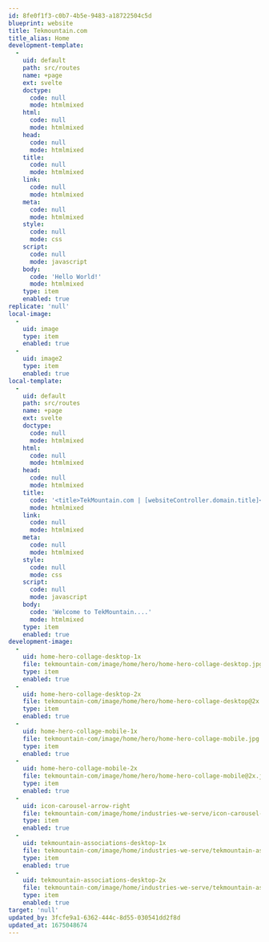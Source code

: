 ```yaml
---
id: 8fe0f1f3-c0b7-4b5e-9483-a18722504c5d
blueprint: website
title: Tekmountain.com
title_alias: Home
development-template:
  -
    uid: default
    path: src/routes
    name: +page
    ext: svelte
    doctype:
      code: null
      mode: htmlmixed
    html:
      code: null
      mode: htmlmixed
    head:
      code: null
      mode: htmlmixed
    title:
      code: null
      mode: htmlmixed
    link:
      code: null
      mode: htmlmixed
    meta:
      code: null
      mode: htmlmixed
    style:
      code: null
      mode: css
    script:
      code: null
      mode: javascript
    body:
      code: 'Hello World!'
      mode: htmlmixed
    type: item
    enabled: true
replicate: 'null'
local-image:
  -
    uid: image
    type: item
    enabled: true
  -
    uid: image2
    type: item
    enabled: true
local-template:
  -
    uid: default
    path: src/routes
    name: +page
    ext: svelte
    doctype:
      code: null
      mode: htmlmixed
    html:
      code: null
      mode: htmlmixed
    head:
      code: null
      mode: htmlmixed
    title:
      code: '<title>TekMountain.com | [websiteController.domain.title]</title>'
      mode: htmlmixed
    link:
      code: null
      mode: htmlmixed
    meta:
      code: null
      mode: htmlmixed
    style:
      code: null
      mode: css
    script:
      code: null
      mode: javascript
    body:
      code: 'Welcome to TekMountain....'
      mode: htmlmixed
    type: item
    enabled: true
development-image:
  -
    uid: home-hero-collage-desktop-1x
    file: tekmountain-com/image/home/hero/home-hero-collage-desktop.jpg
    type: item
    enabled: true
  -
    uid: home-hero-collage-desktop-2x
    file: tekmountain-com/image/home/hero/home-hero-collage-desktop@2x.jpg
    type: item
    enabled: true
  -
    uid: home-hero-collage-mobile-1x
    file: tekmountain-com/image/home/hero/home-hero-collage-mobile.jpg
    type: item
    enabled: true
  -
    uid: home-hero-collage-mobile-2x
    file: tekmountain-com/image/home/hero/home-hero-collage-mobile@2x.jpg
    type: item
    enabled: true
  -
    uid: icon-carousel-arrow-right
    file: tekmountain-com/image/home/industries-we-serve/icon-carousel-arrow-right.svg
    type: item
    enabled: true
  -
    uid: tekmountain-associations-desktop-1x
    file: tekmountain-com/image/home/industries-we-serve/tekmountain-associations-desktop.jpg
    type: item
    enabled: true
  -
    uid: tekmountain-associations-desktop-2x
    file: tekmountain-com/image/home/industries-we-serve/tekmountain-associations-desktop@2x.jpg
    type: item
    enabled: true
target: 'null'
updated_by: 3fcfe9a1-6362-444c-8d55-030541dd2f8d
updated_at: 1675048674
---
```

